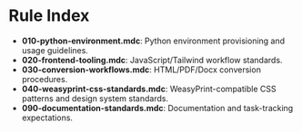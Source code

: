 # Rule Index

- **010-python-environment.mdc**: Python environment provisioning and usage guidelines.
- **020-frontend-tooling.mdc**: JavaScript/Tailwind workflow standards.
- **030-conversion-workflows.mdc**: HTML/PDF/Docx conversion procedures.
- **040-weasyprint-css-standards.mdc**: WeasyPrint-compatible CSS patterns and design system standards.
- **090-documentation-standards.mdc**: Documentation and task-tracking expectations.
